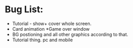# Bug List:

* Tutorial - show+ cover whole screen.
* Card animation
*Game over window
* BG postioning and all other graphics according to that.
* Tutorial thing. pc and mobile
